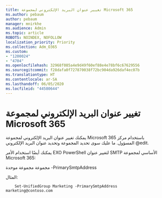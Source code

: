 ```yaml
---
title: تغيير عنوان البريد الإلكتروني لمجموعة Microsoft 365
ms.author: pebaum
author: pebaum
manager: mnirkhe
ms.audience: Admin
ms.topic: article
ROBOTS: NOINDEX, NOFOLLOW
localization_priority: Priority
ms.collection: Adm_O365
ms.custom:
- "1200024"
- "4704"
ms.openlocfilehash: 32968f085a4e9d49f60ef88e4e78bf6c67629556
ms.sourcegitcommit: f28dafa0f727870038f72bc904da926daf4ec07b
ms.translationtype: HT
ms.contentlocale: ar-SA
ms.lasthandoff: 06/05/2020
ms.locfileid: "44580644"
---
```

# <a name="change-email-address-of-a-microsoft-365-group"></a>تغيير عنوان البريد الإلكتروني لمجموعة Microsoft 365

يمكنك تغيير عنوان البريد الإلكتروني لمجموعة Microsoft 365 باستخدام مركز المسؤول. ما عليك سوى تحديد المجموعة وتحديد عنوان البريد الإلكتروني @edit.

يمكنك أيضًا استخدام الأمر EXO PowerShell لتغيير عنوان SMTP الأساسي لمجموعة Microsoft 365:

مجموعة مجموعة موحدة <Group Name> -PrimarySmtpAddress<new SMTP Address>

المثال:

```
    Set-UnifiedGroup Marketing -PrimarySmtpAddress marketing@contoso.com
```
